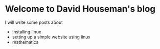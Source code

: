 # Welcome to David Houseman's blog

I will write some posts about

- installing linux
- setting up a simple website using linux
- mathematics
